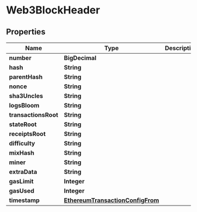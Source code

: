 

# Web3BlockHeader


## Properties

| Name | Type | Description | Notes |
|------------ | ------------- | ------------- | -------------|
|**number** | **BigDecimal** |  |  |
|**hash** | **String** |  |  |
|**parentHash** | **String** |  |  |
|**nonce** | **String** |  |  |
|**sha3Uncles** | **String** |  |  |
|**logsBloom** | **String** |  |  |
|**transactionsRoot** | **String** |  |  [optional] |
|**stateRoot** | **String** |  |  |
|**receiptsRoot** | **String** |  |  [optional] |
|**difficulty** | **String** |  |  [optional] |
|**mixHash** | **String** |  |  [optional] |
|**miner** | **String** |  |  |
|**extraData** | **String** |  |  |
|**gasLimit** | **Integer** |  |  |
|**gasUsed** | **Integer** |  |  |
|**timestamp** | [**EthereumTransactionConfigFrom**](EthereumTransactionConfigFrom.md) |  |  |



